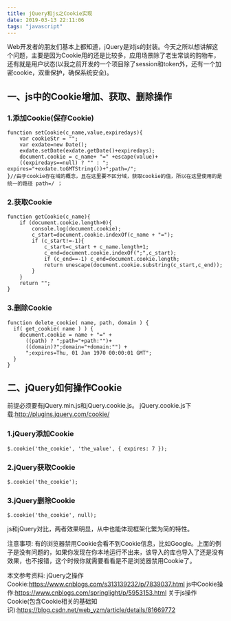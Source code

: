 ```yaml
---
title: jQuery和js之Cookie实现
date: 2019-03-13 22:11:06
tags: "javascript"
---
```

Web开发者的朋友们基本上都知道，jQuery是对js的封装。今天之所以想讲解这个问题，主要是因为Cookie用的还是比较多，应用场景除了老生常谈的购物车，还有就是用户状态(以我之前开发的一个项目除了session和token外，还有一个加密cookie，双重保护，确保系统安全)。
<!--more-->

## 一、js中的Cookie增加、获取、删除操作


### 1.添加Cookie(保存Cookie)
```
function setCookie(c_name,value,expiredays){
    var cookieStr = "";
    var exdate=new Date();
    exdate.setDate(exdate.getDate()+expiredays);
    document.cookie = c_name+ "=" +escape(value)+
    ((expiredays==null) ? "" : "; expires="+exdate.toGMTString())+";path=/";
}//由于cookie存在域的概念，且在这里要不区分域，获取cookie的值，所以在这里使用的是统一的路径 path=/ ；
```

### 2.获取Cookie
```
function getCookie(c_name){
    if (document.cookie.length>0){ 
        console.log(document.cookie);
        c_start=document.cookie.indexOf(c_name + "=");
        if (c_start!=-1){ 
            c_start=c_start + c_name.length+1; 
            c_end=document.cookie.indexOf(";",c_start);
            if (c_end==-1) c_end=document.cookie.length;
            return unescape(document.cookie.substring(c_start,c_end));
        } 
    }
    return "";
}

```

### 3.删除Cookie

```
function delete_cookie( name, path, domain ) {
  if( get_cookie( name ) ) {
    document.cookie = name + "=" +
      ((path) ? ";path="+path:"")+
      ((domain)?";domain="+domain:"") +
      ";expires=Thu, 01 Jan 1970 00:00:01 GMT";
  }
}

```

## 二、jQuery如何操作Cookie

前提必须要有jQuery.min.js和jQuery.cookie.js。
jQuery.cookie.js下载:http://plugins.jquery.com/cookie/

### 1.jQuery添加Cookie
```
$.cookie('the_cookie', 'the_value', { expires: 7 });

```

### 2.jQuery获取Cookie
```
$.cookie('the_cookie');

```


### 3.jQuery删除Cookie
```
$.cookie('the_cookie', null); 

```


js和jQuery对比，两者效果明显，从中也能体现框架化繁为简的特性。


注意事项:
有的浏览器禁用Cookie会看不到Cookie信息，比如Google。上面的例子是没有问题的，如果你发现在你本地运行不出来，该导入的库也导入了还是没有效果，也不报错，这个时候你就需要看看是不是浏览器禁用Cookie了。

本文参考资料:
jQuery之操作Cookie:https://www.cnblogs.com/s313139232/p/7839037.html
js中Cookie操作:https://www.cnblogs.com/springlight/p/5953153.html
关于js操作Cookie(包含Cookie相关的基础知识):https://blog.csdn.net/web_yzm/article/details/81669772
